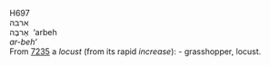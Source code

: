 <body>
  <p>H697<br>  ארבּה  <br> אַרבֶּה  ‎  ‘arbeh  <br><i>ar-beh‘ </i><br>From <a href="h7235.htm">7235</a>  a <i>locust</i> (from its rapid <i>increase</i>): - grasshopper, locust.<br></p>
 </body>